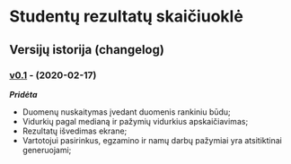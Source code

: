 # Studentų rezultatų skaičiuoklė



## Versijų istorija (changelog)

### [v0.1](https://github.com/GudUgne/Objektinis02/releases/tag/v.01) - (2020-02-17)

***Pridėta***

- Duomenų nuskaitymas įvedant duomenis rankiniu būdu;
- Vidurkių pagal medianą ir pažymių vidurkius apskaičiavimas;
- Rezultatų išvedimas ekrane;
- Vartotojui pasirinkus, egzamino ir namų darbų pažymiai yra atsitiktinai generuojami;
